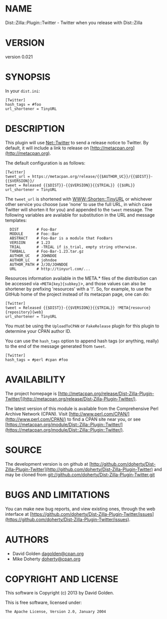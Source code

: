# NAME

Dist::Zilla::Plugin::Twitter - Twitter when you release with Dist::Zilla

# VERSION

version 0.021

# SYNOPSIS

In your `dist.ini`:

    [Twitter]
    hash_tags = #foo
    url_shortener = TinyURL

# DESCRIPTION

This plugin will use [Net::Twitter](http://search.cpan.org/perldoc?Net::Twitter) to send a release notice to Twitter.
By default, it will include a link to release on [http://metacpan.org](http://metacpan.org).

The default configuration is as follows:

    [Twitter]
    tweet_url = https://metacpan.org/release/{{$AUTHOR_UC}}/{{$DIST}}-{{$VERSION}}/
    tweet = Released {{$DIST}}-{{$VERSION}}{{$TRIAL}} {{$URL}}
    url_shortener = TinyURL

The `tweet_url` is shortened with [WWW::Shorten::TinyURL](http://search.cpan.org/perldoc?WWW::Shorten::TinyURL) or
whichever other service you choose (use 'none' to use the full URL,
in which case Twitter will shorten it for you) and appended to the
`tweet` message.  The following variables are available for
substitution in the URL and message templates:

      DIST        # Foo-Bar
      MODULE      # Foo::Bar
      ABSTRACT    # Foo-Bar is a module that FooBars
      VERSION     # 1.23
      TRIAL       # -TRIAL if is_trial, empty string otherwise.
      TARBALL     # Foo-Bar-1.23.tar.gz
      AUTHOR_UC   # JOHNDOE
      AUTHOR_LC   # johndoe
      AUTHOR_PATH # J/JO/JOHNDOE
      URL         # http://tinyurl.com/...

Resources information available in the META.\* files of the
distribution can be accessed via `<META{key}{subkey}`\>,
and those values can also be shortener by prefixing 'resources' with a '!'.
So, for example, to use the GitHub home of the project instead of its metacpan
page, one can do:

    [Twitter]
    tweet = Released {{$DIST}}-{{$VERSION}}{{$TRIAL}} !META{resource}{repository}{web}
    url_shortener = TinyURL

You must be using the `UploadToCPAN` or `FakeRelease` plugin for this plugin to
determine your CPAN author ID.

You can use the `hash_tags` option to append hash tags (or anything,
really) to the end of the message generated from `tweet`.

    [Twitter]
    hash_tags = #perl #cpan #foo

# AVAILABILITY

The project homepage is [http://metacpan.org/release/Dist-Zilla-Plugin-Twitter/](http://metacpan.org/release/Dist-Zilla-Plugin-Twitter/).

The latest version of this module is available from the Comprehensive Perl
Archive Network (CPAN). Visit [http://www.perl.com/CPAN/](http://www.perl.com/CPAN/) to find a CPAN
site near you, or see [https://metacpan.org/module/Dist::Zilla::Plugin::Twitter/](https://metacpan.org/module/Dist::Zilla::Plugin::Twitter/).

# SOURCE

The development version is on github at [http://github.com/doherty/Dist-Zilla-Plugin-Twitter](http://github.com/doherty/Dist-Zilla-Plugin-Twitter)
and may be cloned from [git://github.com/doherty/Dist-Zilla-Plugin-Twitter.git](git://github.com/doherty/Dist-Zilla-Plugin-Twitter.git)

# BUGS AND LIMITATIONS

You can make new bug reports, and view existing ones, through the
web interface at [https://github.com/doherty/Dist-Zilla-Plugin-Twitter/issues](https://github.com/doherty/Dist-Zilla-Plugin-Twitter/issues).

# AUTHORS

- David Golden <dagolden@cpan.org>
- Mike Doherty <doherty@cpan.org>

# COPYRIGHT AND LICENSE

This software is Copyright (c) 2013 by David Golden.

This is free software, licensed under:

    The Apache License, Version 2.0, January 2004
